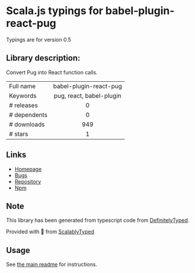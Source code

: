 
# Scala.js typings for babel-plugin-react-pug

Typings are for version 0.5

## Library description:
Convert Pug into React function calls.

|                    |                 |
| ------------------ | :-------------: |
| Full name          | babel-plugin-react-pug |
| Keywords           | pug, react, babel-plugin |
| # releases         | 0 |
| # dependents       | 0 |
| # downloads        | 949 |
| # stars            | 1 |

## Links
- [Homepage](https://github.com/ljbc1994/babel-plugin-react-pug#readme)
- [Bugs](https://github.com/ljbc1994/babel-plugin-react-pug/issues)
- [Repository](https://github.com/ljbc1994/babel-plugin-react-pug)
- [Npm](https://www.npmjs.com/package/babel-plugin-react-pug)
    


## Note
This library has been generated from typescript code from [DefinitelyTyped](https://definitelytyped.org).

Provided with :purple_heart: from [ScalablyTyped](https://github.com/oyvindberg/ScalablyTyped)

## Usage
See [the main readme](../../readme.md) for instructions.


